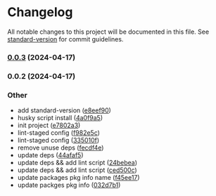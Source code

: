 # Changelog

All notable changes to this project will be documented in this file. See [standard-version](https://github.com/conventional-changelog/standard-version) for commit guidelines.

### [0.0.3](https://github.com/Eyes22798/icon-master/compare/v0.0.2...v0.0.3) (2024-04-17)

### 0.0.2 (2024-04-17)


### Other

* add standard-version ([e8eef90](https://github.com/Eyes22798/icon-master/commit/e8eef90c842c98a1cee05e001231232a2ec0f360))
* husky script install ([4a0f9a5](https://github.com/Eyes22798/icon-master/commit/4a0f9a5071ab253a52a326c995d671736d2cdd8b))
* init project ([e7802a3](https://github.com/Eyes22798/icon-master/commit/e7802a3ba3905372ea7de56e88c8cbd2d92c9198))
* lint-staged config ([f982e5c](https://github.com/Eyes22798/icon-master/commit/f982e5c0720f1a1d1573eb64f75bfc10df018539))
* lint-staged config ([335010f](https://github.com/Eyes22798/icon-master/commit/335010fe8df7562dfdc5ad2c237dc9f7c47d944b))
* remove unuse deps ([fecdf4e](https://github.com/Eyes22798/icon-master/commit/fecdf4e1f3f70172937408c7ce8f9d807743ca0c))
* update deps ([44afaf5](https://github.com/Eyes22798/icon-master/commit/44afaf599101704815905fe359fac763913df769))
* update deps && add lint script ([24bebea](https://github.com/Eyes22798/icon-master/commit/24bebea8786c8fb3c0af13f8fdb4912e53701bb3))
* update deps && add lint script ([ced500c](https://github.com/Eyes22798/icon-master/commit/ced500c3b0eecd45fa6c011a66308eccc9e14bb9))
* update packages pkg info name ([f45ee17](https://github.com/Eyes22798/icon-master/commit/f45ee17af91e126edb3e260a148357b07881d92b))
* update packges pkg info ([032d7b1](https://github.com/Eyes22798/icon-master/commit/032d7b11d922ed3739f628a6293191e3bcad7046))
